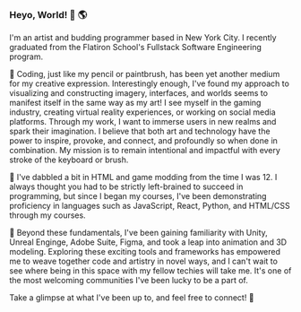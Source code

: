 ### Heyo, World! 👋 🌎

I'm an artist and budding programmer based in New York City. I recently graduated from the Flatiron School's Fullstack Software Engineering program. 

🎨 Coding, just like my pencil or paintbrush, has been yet another medium for my creative expression. Interestingly enough, I've found my approach to visualizing and constructing imagery, interfaces, and worlds seems to manifest itself in the same way as my art! I see myself in the gaming industry, creating virtual reality experiences, or working on social media platforms. Through my work, I want to immerse users in new realms and spark their imagination. I believe that both art and technology have the power to inspire, provoke, and connect, and profoundly so when done in combination. My mission is to remain intentional and impactful with every stroke of the keyboard or brush. 

🧩 I've dabbled a bit in HTML and game modding from the time I was 12. I always thought you had to be strictly left-brained to succeed in programming, but since I began my courses, I've been demonstrating proficiency in languages such as JavaScript, React, Python, and HTML/CSS through my courses.

🔭 Beyond these fundamentals, I've been gaining familiarity with Unity, Unreal Enginge, Adobe Suite, Figma, and took a leap into animation and 3D modeling. Exploring these exciting tools and frameworks has empowered me to weave together code and artistry in novel ways, and I can't wait to see where being in this space with my fellow techies will take me. It's one of the most welcoming communities I've been lucky to be a part of.

Take a glimpse at what I've been up to, and feel free to connect! 🔌



